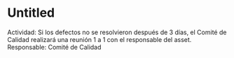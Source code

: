 # Untitled

Actividad: Si los defectos no se resolvieron después de 3 días, el Comité de Calidad realizará una reunión 1 a 1 con el responsable del asset.
Responsable: Comité de Calidad